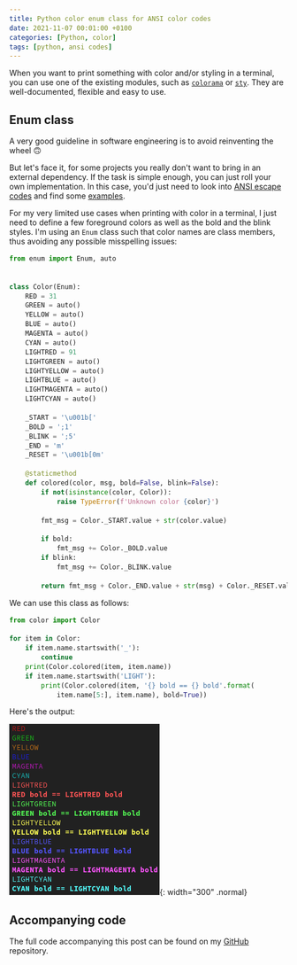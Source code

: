 ```yaml
---
title: Python color enum class for ANSI color codes
date: 2021-11-07 00:01:00 +0100
categories: [Python, color]
tags: [python, ansi codes]
---
```


When you want to print something with color and/or styling in a terminal, you can use one of the existing modules, such as [`colorama`][] or [`sty`][]. They are well-documented, flexible and easy to use.

## Enum class

A very good guideline in software engineering is to avoid reinventing the wheel :upside_down_face:

But let's face it, for some projects you really don't want to bring in an external dependency. If the task is simple enough, you can just roll your own implementation. In this case, you'd just need to look into [ANSI escape codes][wiki ansi] and find some [examples][tutorial].

For my very limited use cases when printing with color in a terminal, I just need to define a few foreground colors as well as the bold and the blink styles. I'm using an `Enum` class such that color names are class members, thus avoiding any possible misspelling issues:

```python
from enum import Enum, auto


class Color(Enum):
    RED = 31
    GREEN = auto()
    YELLOW = auto()
    BLUE = auto()
    MAGENTA = auto()
    CYAN = auto()
    LIGHTRED = 91
    LIGHTGREEN = auto()
    LIGHTYELLOW = auto()
    LIGHTBLUE = auto()
    LIGHTMAGENTA = auto()
    LIGHTCYAN = auto()

    _START = '\u001b['
    _BOLD = ';1'
    _BLINK = ';5'
    _END = 'm'
    _RESET = '\u001b[0m'

    @staticmethod
    def colored(color, msg, bold=False, blink=False):
        if not(isinstance(color, Color)):
            raise TypeError(f'Unknown color {color}')

        fmt_msg = Color._START.value + str(color.value)

        if bold:
            fmt_msg += Color._BOLD.value
        if blink:
            fmt_msg += Color._BLINK.value

        return fmt_msg + Color._END.value + str(msg) + Color._RESET.value
```

We can use this class as follows:

```python
from color import Color

for item in Color:
    if item.name.startswith('_'):
        continue
    print(Color.colored(item, item.name))
    if item.name.startswith('LIGHT'):
        print(Color.colored(item, '{} bold == {} bold'.format(
            item.name[5:], item.name), bold=True))
```

Here's the output:

![Colored output using the Color enum](/assets/img/posts/color_enum.png){: width="300" .normal}

## Accompanying code

The full code accompanying this post can be found on my [GitHub][] repository.


<!-- links -->
[`colorama`]: https://github.com/tartley/colorama
[`sty`]: https://github.com/feluxe/sty
[tutorial]: https://www.lihaoyi.com/post/BuildyourownCommandLinewithANSIescapecodes.html
[wiki ansi]: https://en.wikipedia.org/wiki/ANSI_escape_code#SGR_(Select_Graphic_Rendition)_parameters
[GitHub]: https://github.com/alexandra-zaharia/python-playground/tree/main/color_enum